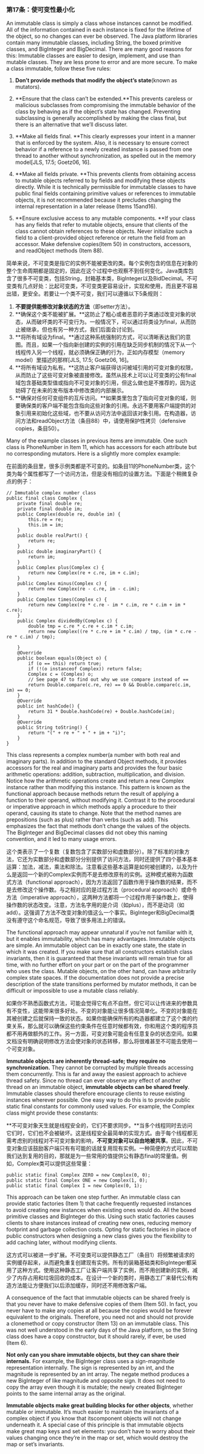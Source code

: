 ### 第17条：使可变性最小化

An immutable class is simply a class whose instances cannot be modified. All of the information contained in each instance is fixed for the lifetime of the object, so no changes can ever be observed. The Java platform libraries contain many immutable classes, including String, the boxed primitive classes, and BigInteger and BigDecimal. There are many good reasons for this: Immutable classes are easier to design, implement, and use than mutable classes. They are less prone to error and are more secure. To make a class immutable, follow these five rules:

1. **Don’t provide methods that modify the object’s state**\(known as mutators\).
2. **Ensure that the class can’t be extended.**This prevents careless or malicious subclasses from compromising the immutable behavior of the class by behaving as if the object’s state has changed. Preventing subclassing is generally accomplished by making the class final, but there is an alternative that we’ll discuss later.

3. **Make all fields final. **This clearly expresses your intent in a manner that is enforced by the system. Also, it is necessary to ensure correct behavior if a reference to a newly created instance is passed from one thread to another without synchronization, as spelled out in the memory model\[JLS, 17.5; Goetz06, 16\].

4. **Make all fields private. **This prevents clients from obtaining access to mutable objects referred to by fields and modifying these objects directly. While it is technically permissible for immutable classes to have public final fields containing primitive values or references to immutable objects, it is not recommended because it precludes changing the internal representation in a later release \(Items 15and16\).

5. **Ensure exclusive access to any mutable components. **If your class has any fields that refer to mutable objects, ensure that clients of the class cannot obtain references to these objects. Never initialize such a field to a client-provided object reference or return the field from an accessor. Make defensive copies\(Item 50\) in constructors, accessors, and readObject methods \(Item 88\).

简单来说，不可变类是指它的实例不能被更改的类。每个实例包含的信息在对象的整个生命周期都是固定的，因此在这个过程中也观察不到任何变化。Java类库包含了很多不可变类，包括String，封箱基本类，BigInteger以及BidDecimal。不可变类有几点好处：比起可变类，不可变类更容易设计，实现和使用，而且更不容易出错，更安全。若要让一个类不可变，我们可以遵循以下5条规则：

1. **不要提供能修改对象状态的方法**（即setter方法）。
2. **确保这个类不能被扩展。**这防止了粗心或者恶意的子类通过改变对象的状态，从而破坏类的不可变行为。一般情况下，可以通过将类设为final，从而防止被继承，但也有另一种方式，我们后面会讨论到。
3. **将所有域设为final。**通过这种系统强制的方式，可以清晰表达我们的意图。而且，如果一个指向新创建的实例的引用在缺乏同步机制的情况下从一个线程传入另一个线程，就必须确保正确的行为，正如内存模型（memory model）里描述的那样\[JLS, 17.5; Goetz06, 16\]。
4. **将所有域设为私有。**这防止客户端获得访问被域引用的可变对象的权限，从而防止了这些可变对象被直接修改。虽然从技术上可以让可变类的公有final域包含基础类型值或指向不可变对象的引用，但这么做也是不推荐的，因为这妨碍了在未来的发布版本中修改类的内部展示。
5. **确保对任何可变组件的互斥访问。**如果类里包含了指向可变对象的域，则要确保类的客户端不能包含指向这些对象的引用。永远不要用客户端提供的对象引用来初始化这些域，也不要从访问方法中返回该对象引用。在构造器，访问方法和readObject方法（条目88）中，请使用保护性拷贝（defensive copies，条目50）。

Many of the example classes in previous items are immutable. One such class is PhoneNumber in Item 11, which has accessors for each attribute but no corresponding mutators. Here is a slightly more complex example:

在前面的条目里，很多示例类都是不可变的。如条目11的PhoneNumber类，这个类为每个属性都写了一个访问方法，但是没有相应的设置方法。下面是个稍微复杂点的例子：

```
// Immutable complex number class 
public final class Complex {
    private final double re; 
    private final double im;
    public Complex(double re, double im) { 
        this.re = re;
        this.im = im;
    }
    public double realPart() { 
        return re; 
    } 
    public double imaginaryPart() { 
        return im; 
    }
    public Complex plus(Complex c) {
        return new Complex(re + c.re, im + c.im);
    }
    public Complex minus(Complex c) { 
        return new Complex(re - c.re, im - c.im);
    }
    public Complex times(Complex c) {
        return new Complex(re * c.re - im * c.im, re * c.im + im * c.re); 
    }
    public Complex dividedBy(Complex c) {
        double tmp = c.re * c.re + c.im * c.im;
        return new Complex((re * c.re + im * c.im) / tmp, (im * c.re - re * c.im) / tmp);

    }
    @Override 
    public boolean equals(Object o) { 
        if (o == this) return true;
        if (!(o instanceof Complex)) return false;
        Complex c = (Complex) o;
        // See page 47 to find out why we use compare instead of == 
        return Double.compare(c.re, re) == 0 && Double.compare(c.im, im) == 0; 
    }
    @Override 
    public int hashCode() {
        return 31 * Double.hashCode(re) + Double.hashCode(im);
    }
    @Override 
    public String toString() { 
        return "(" + re + " + " + im + "i)";
    } 
}
```

This class represents a complex number\(a number with both real and imaginary parts\). In addition to the standard Object methods, it provides accessors for the real and imaginary parts and provides the four basic arithmetic operations: addition, subtraction, multiplication, and division. Notice how the arithmetic operations create and return a new Complex instance rather than modifying this instance. This pattern is known as the functional approach because methods return the result of applying a function to their operand, without modifying it. Contrast it to the procedural or imperative approach in which methods apply a procedure to their operand, causing its state to change. Note that the method names are prepositions \(such as plus\) rather than verbs \(such as add\). This emphasizes the fact that methods don’t change the values of the objects. The BigInteger and BigDecimal classes did not obey this naming convention, and it led to many usage errors.

这个类表示了一个复数（复数包含了实数部分和虚数部分）。除了标准的对象方法，它还为实数部分和虚数部分分别提供了访问方法，同时还提供了四个基本基本运算：加法，减法，乘法和除法。注意看这些基本运算是如何被创建的，以及为什么是返回一个新的Complex实例而不是去修改原有的实例。这种模式被称为函数式方法（functional approach），因为方法返回了函数作用于操作数的结果，而不是去修改这个操作数。与之相对应的是过程方法（procedural approach）或命令方法（imperative approach），这两种方法都将一个过程作用于操作数上，使得操作数的状态改变。注意，方法名字用的是介词（如plus），而不是动词（如add）。这强调了方法不改变对象的值这么一个事实。BigInteger和BigDecimal类没有遵守这个命名规范，导致了很多用法上的错误。

The functional approach may appear unnatural if you’re not familiar with it, but it enables immutability, which has many advantages. Immutable objects are simple. An immutable object can be in exactly one state, the state in which it was created. If you make sure that all constructors establish class invariants, then it is guaranteed that these invariants will remain true for all time, with no further effort on your part or on the part of the programmer who uses the class. Mutable objects, on the other hand, can have arbitrarily complex state spaces. If the documentation does not provide a precise description of the state transitions performed by mutator methods, it can be difficult or impossible to use a mutable class reliably.

如果你不熟悉函数式方法，可能会觉得它有点不自然，但它可以让传进来的参数具有不变性，这能带来很多好处。不变的对象能让很多情况简单化。不变的对象能在其被创建之后就保持一致的状态。如果你能确保所有的构造器都建立了这个类的约束关系，那么就可以确保这些约束条件在任意时候都有效，你和用这个类的程序员都不用再做额外的工作。另一方面，可变对象可能会有任意复杂的状态空间。如果文档没有明确说明修改方法会使对象的状态转移，那么将很难甚至不可能去使用一个可变对象。

**Immutable objects are inherently thread-safe; they require no synchronization.** They cannot be corrupted by multiple threads accessing them concurrently. This is far and away the easiest approach to achieve thread safety. Since no thread can ever observe any effect of another thread on an immutable object, **immutable objects can be shared freely**. Immutable classes should therefore encourage clients to reuse existing instances wherever possible. One easy way to do this is to provide public static final constants for commonly used values. For example, the Complex class might provide these constants:

**不可变对象天生就是线程安全的，它们不要求同步。**当多个线程同时去访问它们时，它们也不会被破坏。这是线程安全最简单的实现方式。由于每个线程都无需考虑别的线程对不可变对象的影响，**不可变对象可以自由地被共享**。因此，不可变对象应该鼓励客户端只有有可能的话就复用现有实例。一种简便的方式可以帮助我们达到复用的目的，那就是为一些常用的值提供公有静态final的常量值。例如，Complex类可以提供这些常量：

```
public static final Complex ZERO = new Complex(0, 0);
public static final Complex ONE = new Complex(1, 0);
public static final Complex I = new Complex(0, 1);
```

This approach can be taken one step further. An immutable class can provide static factories \(Item 1\) that cache frequently requested instances to avoid creating new instances when existing ones would do. All the boxed primitive classes and BigInteger do this. Using such static factories causes clients to share instances instead of creating new ones, reducing memory footprint and garbage collection costs. Opting for static factories in place of public constructors when designing a new class gives you the flexibility to add caching later, without modifying clients.

这方式可以被进一步扩展。不可变类可以提供静态工厂（条目1）将频繁被请求的实例缓存起来，从而避免重复创建现有实例。所有的装箱基础类和BigInteger都采用了这种方式。使用这种静态工厂让客户端共享了实例，而不用创建新的实例，减少了内存占用和垃圾回收的成本。在设计一个新的类时，用静态工厂来替代公有构造方法能让方便我们以后添加缓存，同时还不用修改客户端。

A consequence of the fact that immutable objects can be shared freely is that you never have to make defensive copies of them \(Item 50\). In fact, you never have to make any copies at all because the copies would be forever equivalent to the originals. Therefore, you need not and should not provide a clonemethod or copy constructor \(Item 13\) on an immutable class. This was not well understood in the early days of the Java platform, so the String class does have a copy constructor, but it should rarely, if ever, be used \(Item 6\).

**Not only can you share immutable objects, but they can share their internals.** For example, the BigInteger class uses a sign-magnitude representation internally. The sign is represented by an int, and the magnitude is represented by an int array. The negate method produces a new BigInteger of like magnitude and opposite sign. It does not need to copy the array even though it is mutable; the newly created BigInteger points to the same internal array as the original.

**Immutable objects make great building blocks for other objects**, whether mutable or immutable. It’s much easier to maintain the invariants of a complex object if you know that itscomponent objects will not change underneath it. A special case of this principle is that immutable objects make great map keys and set elements: you don’t have to worry about their values changing once they’re in the map or set, which would destroy the map or set’s invariants.

